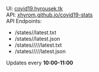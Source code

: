 UI: [covid19.hyrousek.tk](https://covid19.hyrousek.tk)  
API: [xhyrom.github.io/covid19-stats](https://xhyrom.github.io/covid19-stats)  
API Endpoints:
 - /states/<name>/latest.txt
 - /states/<name>/latest.json
 - /states/<name>/<year>/<month>/<date>/latest.txt
 - /states/<name>/<year>/<month>/<date>/latest.json

Updates every **10:00-11:00**
